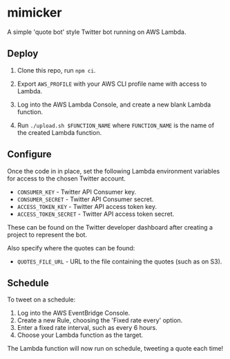 # mimicker

A simple 'quote bot' style Twitter bot running on AWS Lambda.

## Deploy

1. Clone this repo, run `npm ci`.

2. Export `AWS_PROFILE` with your AWS CLI profile name with access to Lambda.

3. Log into the AWS Lambda Console, and create a new blank Lambda function.

4. Run `./upload.sh $FUNCTION_NAME` where `FUNCTION_NAME` is the name of the
   created Lambda function.


## Configure

Once the code in in place, set the following Lambda environment variables for
access to the chosen Twitter account.

* `CONSUMER_KEY` - Twitter API Consumer key.
* `CONSUMER_SECRET` - Twitter API Consumer secret.
* `ACCESS_TOKEN_KEY` - Twitter API access token key.
* `ACCESS_TOKEN_SECRET` - Twitter API access token secret.

These can be found on the Twitter developer dashboard after creating a project
to represent the bot.

Also specify where the quotes can be found:

* `QUOTES_FILE_URL` - URL to the file containing the quotes (such as on S3).


## Schedule

To tweet on a schedule:

1. Log into the AWS EventBridge Console.
2. Create a new Rule, choosing the 'Fixed rate every' option.
3. Enter a fixed rate interval, such as every 6 hours.
4. Choose your Lambda function as the target.

The Lambda function will now run on schedule, tweeting a quote each time!
